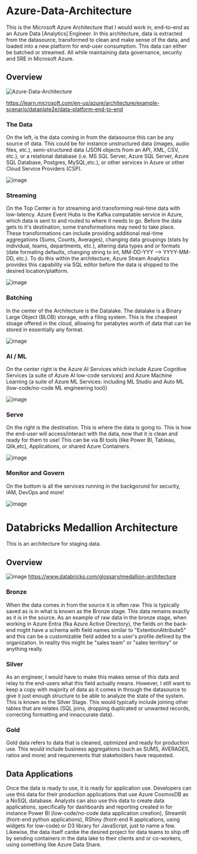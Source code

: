 # Azure-Data-Architecture
This is the Microsoft Azure Architecture that I would work in, end-to-end as an Azure Data [Analytics] Engineer. In this architecture, data is extracted from the datasource, transformed to clean and make sense of the data, and loaded into a new platform for end-user consumption. This data can either be batched or streamed. All while maintaining data governance, security and SRE in Microsoft Azure.  


## Overview
![Azure-Data-Architecture](https://github.com/user-attachments/assets/beb9266d-419b-4061-aa74-bdb461d46cf9)

https://learn.microsoft.com/en-us/azure/architecture/example-scenario/dataplate2e/data-platform-end-to-end 

### The Data
On the left, is the data coming in from the datasource this can be any source of data. This could be for instance unstructured data (images, audio files, etc.), semi-structured data (JSON objects from an API, XML, CSV, etc.), or a relational database (i.e. MS SQL Server, Azure SQL Server, Azure SQL Database, Postgres, MySQL,etc.), or other services in Azure or other Cloud Service Providers (CSP). 

![image](https://github.com/user-attachments/assets/41790b1b-72c8-4c8c-a5af-a87c7b9f6890)

### Streaming
On the Top Center is for streaming and transforming real-time data with low-latency. Azure Event Hubs is the Kafka compatable service in Azure, which data is sent to and routed to where it needs to go. Before the data gets to it's destination, some transformations may need to take place. These transformations can include providing additional real-time aggregations (Sums, Counts, Averages), changing data groupings (stats by individual, teams, departments, etc.), altering data types and or formats (date formating defaults, changing string to int, MM-DD-YYY --> YYYY-MM-DD, etc.). To do this within the architecture, Azure Stream Analytics provides this capability via SQL editor before the data is shipped to the desired location/platform.  

![image](https://github.com/user-attachments/assets/d6034590-118b-4048-8a85-0779ac55ba90)

### Batching 
In the center of the Architecture is the Datalake. The datalake is a Binary Large Object (BLOB) storage, with a filing system. This is the cheapest stoage offered in the cloud, allowing for petabytes worth of data that can be stored in essentially any format. 

![image](https://github.com/user-attachments/assets/cbdc3c33-c0b2-40bb-a76e-6ce86b0f53ce)

### AI / ML
On the center right is the Azure AI Services which include Azure Cognitive Services (a suite of Azure AI low-code services) and Azure Machine Learning (a suite of Azure ML Services: including ML Studio and Auto ML (low-code/no-code ML engineering tool))

![image](https://github.com/user-attachments/assets/705f2b8a-11de-4d0d-a0bb-bb5a971fde86)

### Serve
On the right is the destination. This is where the data is going to. This is how the end-user will access/interact with the data, now that it is clean and ready for them to use! This can be via BI tools (like Power BI, Tableau, Qlik,etc), Applications, or shared Azure Containers. 

![image](https://github.com/user-attachments/assets/254014a7-0ede-47b9-af8d-e04913b01f0d)

### Monitor and Govern
On the bottom is all the services running in the backgorund for security, IAM, DevOps and more!

![image](https://github.com/user-attachments/assets/4ea17211-b114-47d8-8e50-99668d484ba4)

# Databricks Medallion Architecture 
This is an architecture for staging data. 

## Overview
![image](https://github.com/user-attachments/assets/5f9c87f1-65de-4bd9-b2bd-e886a363eada)
https://www.databricks.com/glossary/medallion-architecture

### Bronze
When the data comes in from the source it is often raw. This is typically saved as is in what is known as the Bronze stage. This data remains exactly as it is in the source. As an example of raw data in the bronze stage, when working in Azure Entra (fka Azure Active Directory), the fields on the back-end might have a schema with field names similar to "ExtentionAttribute5" and this can be a customizable field added to a user's profile defined by the organization. In reality this might be "sales team" or "sales territory" or anything really. 

### Silver
As an engineer, I would have to make this makes sense of this data and relay to the end-users what this field actually means. However, I still want to keep a copy with majority of data as it comes in through the datasource to give it just enough structure to be able to analyze the state of the system. This is known as the Silver Stage. This would typically include joining other tables that are relates (SQL joins, dropping duplicated or unwanted records, correcting formatting and innaccurate data).   

### Gold
Gold data refers to data that is cleaned, optimized and ready for production use. This would include business aggregations (such as SUMS, AVERAGES, ratios and more) and requirements that stakeholders have requested. 

## Data Applications
Once the data is ready to use, it is ready for application use. Developers can use this data for their production applications that use Azure CosmosDB as a NoSQL database. Analysts can also use this data to create data applications, specifically for dashboards and reporting created in for instance Power BI (low-code/no-code data application creation), Streamlit (front-end python applications), RShiny (front-end R applications, using widgets for low-code) or D3 library for JavaScript, just to name a few. Likewise, the data itself canbe the desired project for data teams to ship off by sending containers in the data lake to their clients and or co-workers, using something like Azure Data Share. 


